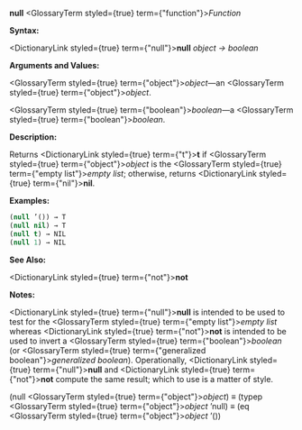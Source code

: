 **null** <GlossaryTerm styled={true} term={"function"}><i>Function</i></GlossaryTerm> 



**Syntax:** 



<DictionaryLink styled={true} term={"null"}><b>null</b></DictionaryLink> *object → boolean* 



**Arguments and Values:** 



<GlossaryTerm styled={true} term={"object"}><i>object</i></GlossaryTerm>—an <GlossaryTerm styled={true} term={"object"}><i>object</i></GlossaryTerm>. 



<GlossaryTerm styled={true} term={"boolean"}><i>boolean</i></GlossaryTerm>—a <GlossaryTerm styled={true} term={"boolean"}><i>boolean</i></GlossaryTerm>. 







 



 



**Description:** 



Returns <DictionaryLink styled={true} term={"t"}><b>t</b></DictionaryLink> if <GlossaryTerm styled={true} term={"object"}><i>object</i></GlossaryTerm> is the <GlossaryTerm styled={true} term={"empty list"}><i>empty list</i></GlossaryTerm>; otherwise, returns <DictionaryLink styled={true} term={"nil"}><b>nil</b></DictionaryLink>. 



**Examples:**
```lisp
(null ’()) → T 
(null nil) → T 
(null t) → NIL 
(null 1) → NIL 
```
**See Also:** 



<DictionaryLink styled={true} term={"not"}><b>not</b></DictionaryLink> 



**Notes:** 



<DictionaryLink styled={true} term={"null"}><b>null</b></DictionaryLink> is intended to be used to test for the <GlossaryTerm styled={true} term={"empty list"}><i>empty list</i></GlossaryTerm> whereas <DictionaryLink styled={true} term={"not"}><b>not</b></DictionaryLink> is intended to be used to invert a <GlossaryTerm styled={true} term={"boolean"}><i>boolean</i></GlossaryTerm> (or <GlossaryTerm styled={true} term={"generalized boolean"}><i>generalized boolean</i></GlossaryTerm>). Operationally, <DictionaryLink styled={true} term={"null"}><b>null</b></DictionaryLink> and <DictionaryLink styled={true} term={"not"}><b>not</b></DictionaryLink> compute the same result; which to use is a matter of style. 



(null <GlossaryTerm styled={true} term={"object"}><i>object</i></GlossaryTerm>) *≡* (typep <GlossaryTerm styled={true} term={"object"}><i>object</i></GlossaryTerm> ’null) *≡* (eq <GlossaryTerm styled={true} term={"object"}><i>object</i></GlossaryTerm> ’()) 



